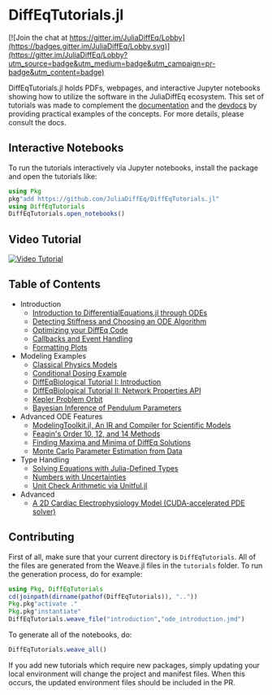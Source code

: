 # DiffEqTutorials.jl

[![Join the chat at https://gitter.im/JuliaDiffEq/Lobby](https://badges.gitter.im/JuliaDiffEq/Lobby.svg)](https://gitter.im/JuliaDiffEq/Lobby?utm_source=badge&utm_medium=badge&utm_campaign=pr-badge&utm_content=badge)

DiffEqTutorials.jl holds PDFs, webpages, and interactive Jupyter notebooks
showing how to utilize the software in the JuliaDiffEq ecosystem. This set of
tutorials was made to complement the
[documentation](http://docs.juliadiffeq.org/latest/) and the
[devdocs](http://devdocs.juliadiffeq.org/latest/)
by providing practical examples of the concepts. For more details, please
consult the docs.

## Interactive Notebooks

To run the tutorials interactively via Jupyter notebooks, install the package
and open the tutorials like:

```julia
using Pkg
pkg"add https://github.com/JuliaDiffEq/DiffEqTutorials.jl"
using DiffEqTutorials
DiffEqTutorials.open_notebooks()
```

## Video Tutorial

[![Video Tutorial](https://user-images.githubusercontent.com/1814174/36342812-bdfd0606-13b8-11e8-9eff-ff219de909e5.PNG)](https://youtu.be/KPEqYtEd-zY)

## Table of Contents

- Introduction
  - [Introduction to DifferentialEquations.jl through ODEs](http://juliadiffeq.org/DiffEqTutorials.jl/html/introduction/ode_introduction.html)
  - [Detecting Stiffness and Choosing an ODE Algorithm](http://juliadiffeq.org/DiffEqTutorials.jl/html/introduction/choosing_algs.html)
  - [Optimizing your DiffEq Code](http://juliadiffeq.org/DiffEqTutorials.jl/html/introduction/optimizing_diffeq_code.html)
  - [Callbacks and Event Handling](http://juliadiffeq.org/DiffEqTutorials.jl/html/introduction/callbacks_and_events.html)
  - [Formatting Plots](http://juliadiffeq.org/DiffEqTutorials.jl/html/introduction/formatting_plots.html)
- Modeling Examples
  - [Classical Physics Models](http://juliadiffeq.org/DiffEqTutorials.jl/html/models/classical_physics.html)
  - [Conditional Dosing Example](http://juliadiffeq.org/DiffEqTutorials.jl/html/models/conditional_dosing.html)
  - [DiffEqBiological Tutorial I: Introduction](http://juliadiffeq.org/DiffEqTutorials.jl/html/models/diffeqbio_I_introduction.html)
  - [DiffEqBiological Tutorial II: Network Properties API](http://juliadiffeq.org/DiffEqTutorials.jl/html/models/diffeqbio_II_networkproperties.html)
  - [Kepler Problem Orbit](http://juliadiffeq.org/DiffEqTutorials.jl/html/models/kepler_problem.html)
  - [Bayesian Inference of Pendulum Parameters](http://juliadiffeq.org/DiffEqTutorials.jl/html/models/pendulum_bayesian_inference.html)
- Advanced ODE Features
  - [ModelingToolkit.jl, An IR and Compiler for Scientific Models](http://juliadiffeq.org/DiffEqTutorials.jl/html/ode_extras/ModelingToolkit.html)
  - [Feagin's Order 10, 12, and 14 Methods](http://juliadiffeq.org/DiffEqTutorials.jl/html/ode_extras/feagin.html)
  - [Finding Maxima and Minima of DiffEq Solutions](http://juliadiffeq.org/DiffEqTutorials.jl/html/ode_extras/ode_minmax.html)
  - [Monte Carlo Parameter Estimation from Data](http://juliadiffeq.org/DiffEqTutorials.jl/html/ode_extras/monte_carlo_parameter_estim.html)
- Type Handling
  - [Solving Equations with Julia-Defined Types](http://juliadiffeq.org/DiffEqTutorials.jl/html/type_handling/number_types.html)
  - [Numbers with Uncertainties](http://juliadiffeq.org/DiffEqTutorials.jl/html/type_handling/uncertainties.html)
  - [Unit Check Arithmetic via Unitful.jl](http://juliadiffeq.org/DiffEqTutorials.jl/html/type_handling/unitful.html)
- Advanced
  - [A 2D Cardiac Electrophysiology Model (CUDA-accelerated PDE solver)](http://juliadiffeq.org/DiffEqTutorials.jl/html/advanced/beeler_reuter.html)

## Contributing

First of all, make sure that your current directory is `DiffEqTutorials`. All
of the files are generated from the Weave.jl files in the `tutorials` folder.
To run the generation process, do for example:

```julia
using Pkg, DiffEqTutorials
cd(joinpath(dirname(pathof(DiffEqTutorials)), ".."))
Pkg.pkg"activate ."
Pkg.pkg"instantiate"
DiffEqTutorials.weave_file("introduction","ode_introduction.jmd")
```

To generate all of the notebooks, do:

```julia
DiffEqTutorials.weave_all()
```

If you add new tutorials which require new packages, simply updating your local
environment will change the project and manifest files. When this occurs, the
updated environment files should be included in the PR.
